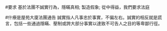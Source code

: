 #要求
基於法團不誠實行為，隱瞞真相; 製造假象; 從中得益，我們要求法庭

#什療是屋苑大廈法團通告
誠實指人凡事忠於事實，不偏左右。誠實的相反就是謊言，包括一些通過隱瞞、壓制或誇大部分事實以達致不可告人之目的等卑鄙行徑。
